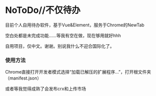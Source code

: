 # NoToDo//不仅待办

目前个人自用待办软件，基于Vue&Element，服务于Chrome的NewTab

空白处都是未完成功能……等我有空在做，现在够用就好hhh

自用项目，仅中文。谢谢。别说我什么不迎合国际化了。

### 使用方法

Chrome直接打开开发者模式选择“加载已解压的扩展程序…”，打开根文件夹（manifest.json）

或者等我觉得成熟了会发布crx和上传市场